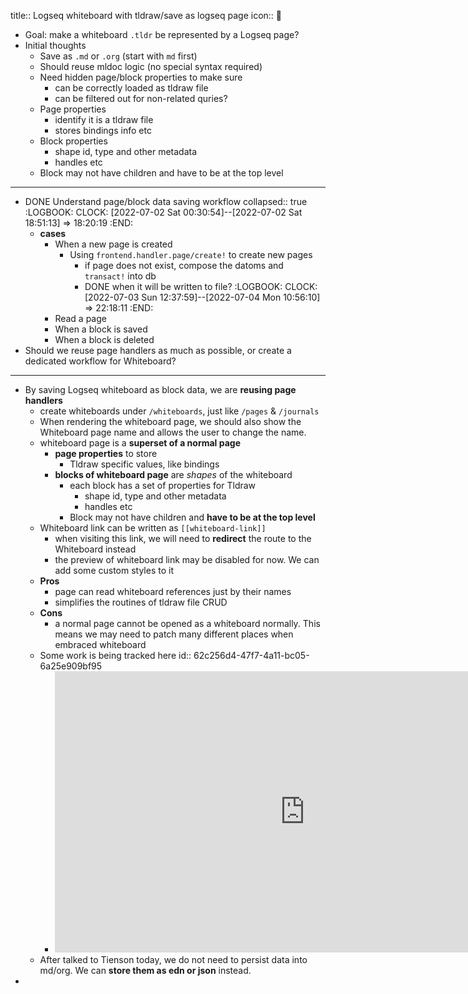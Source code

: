 title:: Logseq whiteboard with tldraw/save as logseq page
icon:: 🤨

- Goal: make a whiteboard `.tldr` be represented by a Logseq page?
- Initial thoughts
	- Save as `.md` or `.org` (start with `md` first)
	- Should reuse mldoc logic (no special syntax required)
	- Need hidden page/block properties to make sure
		- can be correctly loaded as tldraw file
		- can be filtered out for non-related quries?
	- Page properties
		- identify it is a tldraw file
		- stores bindings info etc
	- Block properties
		- shape id, type and other metadata
		- handles etc
	- Block may not have children and have to be at the top level
- ---
- DONE Understand page/block data saving workflow
  collapsed:: true
  :LOGBOOK:
  CLOCK: [2022-07-02 Sat 00:30:54]--[2022-07-02 Sat 18:51:13] =>  18:20:19
  :END:
	- **cases**
		- When a new page is created
			- Using `frontend.handler.page/create!` to create new pages
				- if page does not exist, compose the datoms and `transact!` into db
				- DONE when it will be written to file?
				  :LOGBOOK:
				  CLOCK: [2022-07-03 Sun 12:37:59]--[2022-07-04 Mon 10:56:10] =>  22:18:11
				  :END:
		- Read a page
		- When a block is saved
		- When a block is deleted
- Should we reuse page handlers as much as possible, or create a dedicated workflow for Whiteboard?
- ---
- By saving Logseq whiteboard as block data, we are **reusing page handlers**
	- create whiteboards under `/whiteboards`, just like `/pages` & `/journals`
	- When rendering the whiteboard page, we should also show the Whiteboard page name and allows the user to change the name.
	- whiteboard page is a **superset of a normal page**
		- **page properties** to store
			- Tldraw specific values, like bindings
		- **blocks of whiteboard page** are _shapes_ of the whiteboard
			- each block has a set of  properties for Tldraw
				- shape id, type and other metadata
				- handles etc
			- Block may not have children and **have to be at the top level**
	- Whiteboard link can be written as `[[whiteboard-link]]`
		- when visiting this link, we will need to **redirect** the route to the Whiteboard instead
		- the preview of whiteboard link may be disabled for now. We can add some custom styles to it
	- **Pros**
		- page can read whiteboard references just by their names
		- simplifies the routines of tldraw file CRUD
	- **Cons**
		- a normal page cannot be opened as a whiteboard normally. This means we may need to patch many different places when embraced whiteboard
	- Some work is being tracked here
	  id:: 62c256d4-47f7-4a11-bc05-6a25e909bf95
		- <iframe style="border:none" width="800" height="450" src="https://whimsical.com/embed/9sdt5j7MabK6DVrxgTZw25"></iframe>
	- After talked to Tienson today, we do not need to persist data into md/org. We can **store them as edn or json** instead.
-